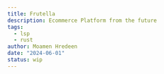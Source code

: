 ```yaml
---
title: Frutella
description: Ecommerce Platform from the future
tags:
  - lsp
  - rust
author: Moamen Hredeen
date: "2024-06-01"
status: wip
---
```


